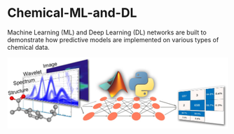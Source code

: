 # Chemical-ML-and-DL
Machine Learning (ML) and Deep Learning (DL) networks are built to demonstrate how predictive models are implemented on various types of chemical data. 

<p align="center">
  <img src="https://github.com/hjooya/Chemical-ML-and-DL/blob/main/ML_DL.jpg" />
</p>



